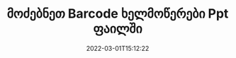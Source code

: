 ---
############################# Static ############################
layout: "auto-gen-signature"
date: 2022-03-01T15:12:22
draft: false
operation: Search
signaturetype: Barcode
fileformat: Ppt
productName: .NET
lang: ka
productCode: net
otherformats: pdf doc docx docm dot dotm dotx odt ott rtf xls xlsx xlsm xlsb csv ods ots xltx xltm ppt pptx pps ppsx odp otp potx potm pptm ppsm png jpg bmp gif tiff svg webp wmf
breadcrumb: Search Barcode signatures at Ppt with C#

############################# Head ############################
head_title: "მოძებნეთ Barcode ხელმოწერები Ppt ფაილში C#"
head_description: "გამოიყენეთ .NET Barcode ხელმოწერების მოსაძიებლად Ppt ფაილებში კოდის რამდენიმე ხაზის გამოყენებით."

############################# Header ############################
title: "მოძებნეთ Barcode ხელმოწერები Ppt ფაილში"
description: ".NET მშობლიური API საშუალებას გაძლევთ მოძებნოთ Barcode ხელმოწერები უკვე ხელმოწერილ Ppt ფაილებში. განახორციელეთ ელექტრონული ხელმოწერის გაფართოებული ძიება თქვენს {{ფაილის ფორმატში}} დოკუმენტებში კოდის რამდენიმე ხაზის გამოყენებით."
bg_image: "https://cms.admin.containerize.com/templates/aspose/App_Themes/V3/images/bg/header1.png"
bg_overlay: false
button:
    enable: true

############################# SubMenu ############################
submenu:
    enable: true

    left:
        img_alt: "GroupDocs.Signature for .NET"
        image: "https://cms.admin.containerize.com/templates/groupdocs/images/product-logos/90x90-noborder/groupdocsature-net.png"
        product: "GroupDocs.Signature"
        platform: ".NET"



############################# About ############################
about:
    enable: true
    title: "GroupDocs.Signature for .NET API-ს შესახებ"
    content: |
        [GroupDocs.Signature for .NET](https://products.groupdocs.com/signature/net/) უზრუნველყოფს .NET API-ს დოკუმენტების დასამუშავებლად ხელმოწერის სხვადასხვა ტიპების გამოყენებით, როგორიცაა ტექსტები, სურათები, ციფრული სერთიფიკატები, შტრიხკოდები, QR-კოდები, შტამპები ან მეტამონაცემები. მომხმარებლებს შეუძლიათ დაამატონ, წაშალონ, განაახლონ, გადაამოწმონ ან მოძებნონ ელექტრონული ხელმოწერები PDF ფაილებში, MS Word დოკუმენტებში, MS Excel სამუშაო წიგნებში, MS PowerPoint პრეზენტაციებში, Adobe Photoshop ფაილებში და გამოსახულების სხვადასხვა ფორმატში, საჭიროების შემთხვევაში ხელმოწერების თვისებების მორგების დამატებითი მხარდაჭერით.
    

############################# Steps ############################
steps:
    enable: true
    title_left: "როგორ მოძებნოთ Barcode ხელმოწერები Ppt-ში"
    content_left: |
        [GroupDocs.Signature for .NET](https://products.groupdocs.com/signature/net/) აადვილებს .NET დეველოპერებს აპლიკაციებიდან ფაილებში Barcode ხელმოწერების ძიებას რამდენიმე მარტივი ნაბიჯის განხორციელებით.
        
        * შექმენით Signature კლასის ახალი ეგზემპლარი და გადაიტანეთ წყარო დოკუმენტის გზა კონსტრუქტორის პარამეტრად.
        * შექმენით SearchOptions ობიექტი თქვენი მოთხოვნების შესაბამისად და მიუთითეთ ძიების ვარიანტები.
        * გამოიძახეთ Signature კლასის ინსტანციის ძიების მეთოდი და გადასცეთ მას SearchOptions.
        * დაამუშავეთ ძიების შედეგები თქვენი მოთხოვნების შესაბამისად.

    title_right: "სისტემის მოთხოვნები"
    content_right: |
        GroupDocs.Signature for .NET მხარდაჭერილია ყველა ძირითად პლატფორმაზე და ოპერაციულ სისტემაზე. ქვემოთ მოცემული კოდის შესრულებამდე, დარწმუნდით, რომ თქვენს სისტემაში დაინსტალირებული გაქვთ შემდეგი წინაპირობები.

        * ოპერაციული სისტემები: Microsoft Windows, Linux, MacOS
        * განვითარების გარემო: Microsoft Visual Studio, Xamarin, MonoDevelop
        * Frameworks: .NET Framework, .NET Standard, .NET Core, Mono
        * ჩამოტვირთეთ GroupDocs.Signature for .NET-ის უახლესი ვერსია [Nuget]-დან (https://www.nuget.org/packages/groupdocs.signature)
         
    code: |
        ```csharp    
        
        // Set up input Ppt file
        string filePath = "input.ppt";

        // Instantiate Signature for input file
        using (var signature = new GroupDocs.Signature.Signature(filePath))
        {
                //Create search options
                BarcodeSearchOptions options = new BarcodeSearchOptions()
                {
                    // specify special pages to search on 
                    AllPages = false,
                    // single page number
                    PageNumber = 1,
                    // set up text match type
                    MatchType = TextMatchType.Contains,
                    // specify text pattern to search
                    Text = "Text signature",
                    // return  Barcode images for processing
                    ReturnContent = true,
                    // set up type of returned  Barcode images
                    ReturnContentType = FileType.PNG
                };

                // search for Barcode signatures in Ppt document
                List<BarcodeSignature> signatures = signature.Search<BarcodeSignature>(options);

                // process signatures which were found                
                foreach (BarcodeSignature item in signatures)
                {
                    //...
                }
        }

        ```

############################# Demos ############################
demos:
    enable: true
    title: "მოძებნეთ Barcode ელექტრონული ხელმოწერების ცოცხალი დემო"
    content: |
       მოძებნეთ დოკუმენტი Ppt ფაილების სხვადასხვა ელექტრონული ხელმოწერებისთვის ახლავე, ეწვიეთ [GroupDocs.Signature App](https://products.groupdocs.app/signature/family) ვებსაიტს.

        
############################# More Formats ############################
more_formats:
    enable: true
    title: "მოძებნეთ სხვა Barcode ხელმოწერები C#-ის გამოყენებით"
    content: |
        "ელექტრონული ხელმოწერების ძიება სხვადასხვა დოკუმენტში. იპოვეთ ხელმოწერები ფაილის ერთ-ერთი პოპულარული ფორმატიდან, როგორც ეს ნაჩვენებია ქვემოთ."
    format: 
           
       
back_to_top:
    enable: true
---